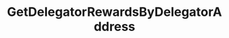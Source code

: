 ---
title: GetDelegatorRewardsByDelegatorAddress
excerpt: ''
api:
  file: consensus-chain-api.json
  operationId: get_distribution-delegators-delegator-address-rewards
deprecated: false
hidden: false
metadata:
  title: ''
  description: ''
  robots: index
next:
  description: ''
---
